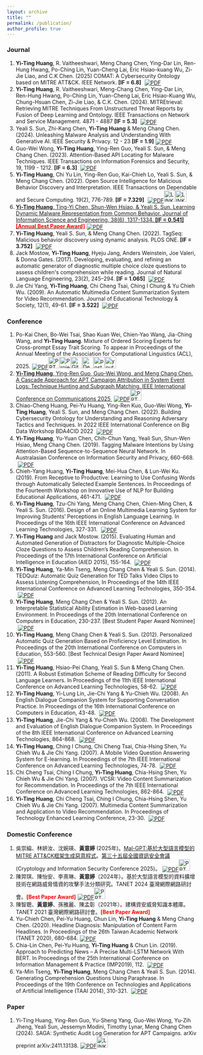 ```yaml
---
layout: archive
title: ""
permalink: /publication/
author_profile: true
---
```


<!-- {% if author.googlescholar %}
  You can also find my articles on <u><a href="{{author.googlescholar}}">my Google Scholar profile</a>.</u>
{% endif %}
# Yi-Ting Huang 黃意婷 -->

### Journal
1. **Yi-Ting Huang**, R. Vaitheeshwari, Meng Chang Chen, Ying-Dar Lin, Ren-Hung Hwang, Po-Ching Lin, Yuan-Cheng Lai, Eric Hsiao-kuang Wu, Zi-Jie Liao, and C.K Chen. (2025) COMAT: A Cybersecurity Ontology based on MITRE ATT&CK. IEEE Network. **[IF = 6.8]**  <a href="https://ieeexplore.ieee.org/stamp/stamp.jsp?tp=&arnumber=10972125" target="_blank"><img src="https://img.icons8.com/plasticine/32/pdf.png" alt="PDF" style="vertical-align:middle; margin-left: 5px;" /></a>
2. **Yi-Ting Huang**, R. Vaitheeshwari, Meng-Chang Chen, Ying-Dar Lin, Ren-Hung Hwang, Po-Ching Lin, Yuan-Cheng Lai, Eric Hsiao-Kuang Wu, Chung-Hsuan Chen, Zi-Jie Liao, & C.K. Chen. (2024). MITREtrieval: Retrieving MITRE Techniques From Unstructured Threat Reports by Fusion of Deep Learning and Ontology. IEEE Transactions on Network and Service Management. 4871 - 4887 **[IF = 5.3]** <a href="https://ieeexplore.ieee.org/stamp/stamp.jsp?tp=&arnumber=10539631" target="_blank"><img src="https://img.icons8.com/plasticine/32/pdf.png" alt="PDF" style="vertical-align:middle; margin-left: 5px;" /></a>
3. Yeali S. Sun, Zhi-Kang Chen, **Yi-Ting Huang** & Meng Chang Chen. (2024). Unleashing Malware Analysis and Understanding With Generative AI. IEEE Security & Privacy. 12 - 23 **[IF = 1.9]**<a href="https://ieeexplore.ieee.org/stamp/stamp.jsp?tp=&arnumber=10508482" target="_blank"><img src="https://img.icons8.com/plasticine/32/pdf.png" alt="PDF" style="vertical-align:middle; margin-left: 5px;" /></a>
4. Guo-Wei Wong, **Yi-Ting Huang**, Ying-Ren Guo, Yeali S. Sun, & Meng Chang Chen. (2023). Attention-Based API Locating for Malware Techniques. IEEE Transactions on Information Forensics and Security, 19, 1199 - 1212. **[IF = 6.3]** <a href="https://ieeexplore.ieee.org/stamp/stamp.jsp?tp=&arnumber=10309174" target="_blank"><img src="https://img.icons8.com/plasticine/32/pdf.png" alt="PDF" style="vertical-align:middle; margin-left: 5px;" /></a>
5. **Yi-Ting Huang**, Chi Yu Lin, Ying-Ren Guo, Kai-Chieh Lo, Yeali S. Sun, & Meng Chang Chen. (2022). Open Source Intelligence for Malicious Behavior Discovery and Interpretation. IEEE Transactions on Dependable and Secure Computing. 19(2), 776-789. **[IF = 7.329]** <a href="https://ieeexplore.ieee.org/stamp/stamp.jsp?tp=&arnumber=9566808" target="_blank"><img src="https://img.icons8.com/plasticine/32/pdf.png" alt="PDF" style="vertical-align:middle; margin-left: 5px;" /></a><a href="https://www.mambaplus.tw/" target="_blank"><img width="30" height="30" src="https://img.icons8.com/external-wanicon-lineal-color-wanicon/30/external-link-user-interface-wanicon-lineal-color-wanicon.png" alt="LINK"/><a href="https://github.com/ythuang-tw/MAMBA" target="_blank"><img width="30" height="30" src="https://img.icons8.com/external-wanicon-lineal-color-wanicon/30/external-link-user-interface-wanicon-lineal-color-wanicon.png" alt="LINK"/>
6. **Yi-Ting Huang**, Ting-Yi Chen, Shun-Wen Hsiao, & Yeali S. Sun. Learning Dynamic Malware Representation from Common Behavior. Journal of Information Science and Engineering, 38(6), 1317-1334. **[IF = 0.541]** <font color="#ff0000"><b>[Annual Best Paper Award]</b></font><a href="https://jise.iis.sinica.edu.tw/JISESearch/fullText?pId=2549&code=86C3E66A6ACF1F5" target="_blank"><img src="https://img.icons8.com/plasticine/32/pdf.png" alt="PDF" style="vertical-align:middle; margin-left: 5px;" /></a>
7. **Yi-Ting Huang**, Yeali S. Sun, & Meng Chang Chen. (2022). TagSeq: Malicious behavior discovery using dynamic analysis. PLOS ONE. **[IF = 3.752]** <a href="https://journals.plos.org/plosone/article?id=10.1371/journal.pone.0263644" target="_blank"><img src="https://img.icons8.com/plasticine/32/pdf.png" alt="PDF" style="vertical-align:middle; margin-left: 5px;" /></a>
8. Jack Mostow, **Yi-Ting Huang**, Hyeju Jang, Anders Weinstein, Joe Valeri, & Donna Gates. (2017). Developing, evaluating, and refining an automatic generator of diagnostic multiple choice cloze questions to assess children's comprehension while reading. Journal of Natural Language Engineering, 23(2), 245–294. **[IF = 1.065]** <a href="https://antslabtw.github.io/files/developing-evaluating-and-refining-an-automatic-generator.pdf" target="_blank"><img src="https://img.icons8.com/plasticine/32/pdf.png" alt="PDF" style="vertical-align:middle; margin-left: 5px;" /></a>
9. Jie Chi Yang, **Yi-Ting Huang**, Chi Cheng Tsai, Ching I Chung & Yu Chieh Wu. (2009). An Automatic Multimedia Content Summarization System for Video Recommendation. Journal of Educational Technology & Society, 12(1), 49-61. **[IF = 3.522]** <a href="https://coralythuang.github.io/files/8_2009_ETS.pdf" target="_blank"><img src="https://img.icons8.com/plasticine/32/pdf.png" alt="PDF" style="vertical-align:middle; margin-left: 5px;" /></a>

### Conference
1.   Po-Kai Chen, Bo-Wei Tsai, Shao Kuan Wei, Chien-Yao Wang, Jia-Ching Wang, and **Yi-Ting Huang**. Mixture of Ordered Scoring Experts for Cross-prompt Essay Trait Scoring. To appear in Proceedings of the Annual Meeting of the Association for Computational Linguistics (ACL), 2025.<a href="https://antslabtw.github.io/files/ACL2025_AES__MOOSE__camera_ready_.pdf" target="_blank"><img src="https://img.icons8.com/plasticine/32/pdf.png" alt="PDF" style="vertical-align:middle; margin-left: 5px;" /><a href="https://antslabtw.github.io/files/MOOSE_ACL25_slide_YT_v7 (2).pdf" target="_blank"><img width="30" height="30" src="https://img.icons8.com/officexs/30/ppt.png" alt="PPT"/></a><a href="https://antslabtw.github.io/MOOSE/" target="_blank"><img width="30" height="30" src="https://img.icons8.com/external-wanicon-lineal-color-wanicon/30/external-link-user-interface-wanicon-lineal-color-wanicon.png" alt="Project Page"/></a><a href="https://github.com/antslabtw/MOOSE-AES/tree/main" target="_blank"><img width="30" height="30" src="https://img.icons8.com/external-wanicon-lineal-color-wanicon/30/external-link-user-interface-wanicon-lineal-color-wanicon.png" alt="Github"/></a><a href="https://6efa2479184c72195b.gradio.live" target="_blank"><img width="30" height="30" src="https://img.icons8.com/external-wanicon-lineal-color-wanicon/30/external-link-user-interface-wanicon-lineal-color-wanicon.png" alt="Demo Page"/><a href="https://antslabtw.github.io/files/MOOSE_ACL25_POSTER_YT.pdf" target="_blank"><img width="30" height="30" src="https://img.icons8.com/pulsar-color/30/poster.png" alt="poster"/><a href="https://youtu.be/6zLJOUHe5HI" target="_blank"><img width="30" height="30" src="https://img.icons8.com/color/30/youtube-play.png" alt="youtube-play"/>
2.  **Yi-Ting Huang**, Ying-Ren Guo, Guo-Wei Wong, and Meng Chang Chen. A Cascade Approach for APT Campaign Attribution in System Event Logs: Technique Hunting and Subgraph Matching. IEEE International Conference on Communications 2025 <a href="https://arxiv.org/pdf/2410.22602" target="_blank"><img src="https://img.icons8.com/plasticine/32/pdf.png" alt="PDF" style="vertical-align:middle; margin-left: 5px;" /></a><a href="https://antslabtw.github.io/files/[ICC]SFM_ythuang_20250609_final.pdf" target="_blank"><img width="30" height="30" src="https://img.icons8.com/officexs/30/ppt.png" alt="PPT"/></a>
3.  Chiao-Cheng Huang, Pei-Yu Huang, Ying-Ren Kuo, Guo-Wei Wong, **Yi-Ting Huang**, Yeali S. Sun, and Meng Chang Chen. (2022). Building Cybersecurity Ontology for Understanding and Reasoning Adversary Tactics and Techniques. In 2022 IEEE International Conference on Big Data Workshop BDA4CID 2022 <a href="https://ieeexplore.ieee.org/stamp/stamp.jsp?tp=&arnumber=10021134" target="_blank"><img src="https://img.icons8.com/plasticine/32/pdf.png" alt="PDF" style="vertical-align:middle; margin-left: 5px;" /></a>
4. **Yi-Ting Huang**, Yu-Yuan Chen, Chih-Chun Yang, Yeali Sun, Shun-Wen Hsiao, Meng Chang Chen. (2019). Tagging Malware Intentions by Using Attention-Based Sequence-to-Sequence Neural Network. In Australasian Conference on Information Security and Privacy, 660-668. <a href="/files/TaggingMalwareIntensions.pdf" target="_blank"><img src="https://img.icons8.com/plasticine/32/pdf.png" alt="PDF" style="vertical-align:middle; margin-left: 5px;" /></a>
5. Chieh-Yang Huang, **Yi-Ting Huang**, Mei-Hua Chen, & Lun-Wei Ku. (2019). From Receptive to Productive: Learning to Use Confusing Words through Automatically Selected Example Sentences. In Proceedings of the Fourteenth Workshop on Innovative Use of NLP for Building Educational Applications, 461-471. <a href="/files/From_Receptive_to_Productive_Learning_to_Use_Confu.pdf" target="_blank"><img src="https://img.icons8.com/plasticine/32/pdf.png" alt="PDF" style="vertical-align:middle; margin-left: 5px;" /></a>
6. **Yi-Ting Huang**, Tzu-Chi Yang, Meng Chang Chen, Chien-Ming Chen, & Yeali S. Sun. (2016). Design of an Online Multimedia Learning System for Improving Students’ Perceptions in English Language Learning. In Proceedings of the 16th IEEE International Conference on Advanced Learning Technologies, 327-331. <a href="https://ieeexplore.ieee.org/stamp/stamp.jsp?tp=&arnumber=7756989" target="_blank"><img src="https://img.icons8.com/plasticine/32/pdf.png" alt="PDF" style="vertical-align:middle; margin-left: 5px;" /></a>
7. **Yi-Ting Huang** and Jack Mostow. (2015). Evaluating Human and Automated Generation of Distractors for Diagnostic Multiple-Choice Cloze Questions to Assess Children’s Reading Comprehension. In Proceedings of the 17th International Conference on Artificial Intelligence in Education (AIED 2015), 155-164. <a href="/files/Evaluating-Human-and-Automated-Generation.pdf" target="_blank"><img src="https://img.icons8.com/plasticine/32/pdf.png" alt="PDF" style="vertical-align:middle; margin-left: 5px;" /></a>
8. **Yi-Ting Huang**, Ya-Min Tseng, Meng Chang Chen & Yeali S. Sun. (2014). TEDQuiz: Automatic Quiz Generation for TED Talks Video Clips to Assess Listening Comprehension, In Proceedings of the 14th IEEE International Conference on Advanced Learning Technologies, 350-354. <a href="https://ieeexplore.ieee.org/stamp/stamp.jsp?tp=&arnumber=6901478" target="_blank"><img src="https://img.icons8.com/plasticine/32/pdf.png" alt="PDF" style="vertical-align:middle; margin-left: 5px;" /></a>
9. **Yi-Ting Huang**, Meng Chang Chen & Yeali S. Sun. (2012). An Interpretable Statistical Ability Estimation in Web-based Learning Environment. In Proceedings of the 20th International Conference on Computers in Education, 230-237. [Best Student Paper Award Nominee] <a href="/files/An-Interpretable-Statistical-Ability-Estimation.pdf" target="_blank"><img src="https://img.icons8.com/plasticine/32/pdf.png" alt="PDF" style="vertical-align:middle; margin-left: 5px;" /></a>
10. **Yi-Ting Huang**, Meng Chang Chen & Yeali S. Sun. (2012). Personalized Automatic Quiz Generation Based on Proficiency Level Estimation. In Proceedings of the 20th International Conference on Computers in Education, 553-560. [Best Technical Design Paper Award Nominee] <a href="https://library.apsce.net/index.php/ICCE/article/view/880/820" target="_blank"><img src="https://img.icons8.com/plasticine/32/pdf.png" alt="PDF" style="vertical-align:middle; margin-left: 5px;" /></a>
11. **Yi-Ting Huang**, Hsiao-Pei Chang, Yeali S. Sun & Meng Chang Chen. (2011). A Robust Estimation Scheme of Reading Difficulty for Second Language Learners. In Proceedings of the 11th IEEE International Conference on Advanced Learning Technologies, 58-62. <a href="https://ieeexplore.ieee.org/stamp/stamp.jsp?tp=&arnumber=5992265" target="_blank"><img src="https://img.icons8.com/plasticine/32/pdf.png" alt="PDF" style="vertical-align:middle; margin-left: 5px;" /></a>
12. **Yi-Ting Huang**, Yi-Lung Lin, Jie-Chi Yang & Yu-Chieh Wu. (2008). An English Dialogue Companion System for Supporting Conversation Practice. In Proceedings of the 16th International Conference on Computers in Education, 43-48. <a href="https://coralythuang.github.io/files/9_2008_ICCE.pdf" target="_blank"><img src="https://img.icons8.com/plasticine/32/pdf.png" alt="PDF" style="vertical-align:middle; margin-left: 5px;" /></a>
13. **Yi-Ting Huang**, Jie-Chi Yang & Yu-Chieh Wu. (2008). The Development and Evaluation of English Dialogue Companion System. In Proceedings of the 8th IEEE International Conference on Advanced Learning Technologies, 864-868. <a href="https://ieeexplore.ieee.org/stamp/stamp.jsp?tp=&arnumber=4561853" target="_blank"><img src="https://img.icons8.com/plasticine/32/pdf.png" alt="PDF" style="vertical-align:middle; margin-left: 5px;" /></a>
14. **Yi-Ting Huang**, Ching I Chung, Chi Cheng Tsai, Chia-Hsing Shen, Yu Chieh Wu & Jie Chi Yang. (2007). A Mobile Video Question Answering System for E-learning. In Proceedings of the 7th IEEE International Conference on Advanced Learning Technologies, 74-78. <a href="https://ieeexplore.ieee.org/stamp/stamp.jsp?tp=&arnumber=4280954" target="_blank"><img src="https://img.icons8.com/plasticine/32/pdf.png" alt="PDF" style="vertical-align:middle; margin-left: 5px;" /></a>
15. Chi Cheng Tsai, Ching I Chung, **Yi-Ting Huang**, Chia-Hsing Shen, Yu Chieh Wu & Jie Chi Yang. (2007). VCSR: Video Content Summarization for Recommendation. In Proceedings of the 7th IEEE International Conference on Advanced Learning Technologies, 862-864. <a href="https://ieeexplore.ieee.org/stamp/stamp.jsp?tp=&arnumber=4281177" target="_blank"><img src="https://img.icons8.com/plasticine/32/pdf.png" alt="PDF" style="vertical-align:middle; margin-left: 5px;" /></a>
16. **Yi-Ting Huang**, Chi Cheng Tsai, Ching I Chung, Chia-Hsing Shen, Yu Chieh Wu & Jie Chi Yang. (2007). Multimedia Content Summarization and Application to Video Recommendation. In Proceedings of Technology Enhanced Learning Conference, 23-30. <a href="https://coralythuang.github.io/files/13_2007__TeLearn.pdf" target="_blank"><img src="https://img.icons8.com/plasticine/32/pdf.png" alt="PDF" style="vertical-align:middle; margin-left: 5px;" /></a>

### Domestic Conference
1. 吳崇綸、林妍汝、沈婉瑛、**黃意婷** (2025年)。<a href="/images/Mal-GPT.pdf">Mal-GPT:基於大型語言模型的MITRE ATT&CK框架生成惡意程式</a>。<a href="/images/CISC_2025.jpg">第三十五屆全國資訊安全會議</a>(Cryptology and Information Security Conference 2025)。<a href="https://antslabtw.github.io/files/CISC_2025_GeneratedMalware.pdf" target="_blank"><img src="https://img.icons8.com/plasticine/32/pdf.png" alt="PDF" style="vertical-align:middle; margin-left: 5px;" /></a><a href="https://antslabtw.github.io/files/MAL-GPT_PPT.pdf" target="_blank"><img width="30" height="30" src="https://img.icons8.com/officexs/30/ppt.png" alt="PPT"/></a>
2. 陳羿琪、陳怡安、李熹琳、**黃意婷**（2024年）。基於大型語言模型的資料擴增技術在網路威脅情資的攻擊手法分類研究。TANET 2024 臺灣網際網路研討會。<font color="#ff0000"><b>[Best Paper Award]</b></font><a href="https://antslabtw.github.io/files/TANET_2024_paper.pdf" target="_blank"><img src="https://img.icons8.com/plasticine/32/pdf.png" alt="PDF" style="vertical-align:middle; margin-left: 5px;" /></a><a href="https://antslabtw.github.io/files/TANET_PPT.pdf" target="_blank"><img width="30" height="30" src="https://img.icons8.com/officexs/30/ppt.png" alt="PPT"/></a>
3. 陳智聰、**黃意婷**、孫雅麗、陳孟彰（2021年）。建構資安威脅知識本體庫。TANET 2021 臺灣網際網路研討會。<font color="#ff0000"><b>[Best Paper Award]</b></font>
4. Yu-Chieh Chen, Pei-Yu Huang, Chun Lin, **Yi-Ting Huang** & Meng Chang Chen. (2020). Headline Diagnosis: Manipulation of Content Farm Headlines. In Proceedings of the 26th Taiwan Academic Network (TANET 2020), 680-684.<a href="https://arxiv.org/pdf/2204.11408" target="_blank"><img src="https://img.icons8.com/plasticine/32/pdf.png" alt="PDF" style="vertical-align:middle; margin-left: 5px;" /></a>
5. Chia-Lin Chen, Pei-Yu Huang, **Yi-Ting Huang** & Chun Lin. (2019). Approach to Predicting News – A Precise Multi-LSTM Network With BERT. In Proceedings of the 25th International Conference on Information Management & Practice (IMP2019), 112. <a href="https://arxiv.org/pdf/2204.12093" target="_blank"><img src="https://img.icons8.com/plasticine/32/pdf.png" alt="PDF" style="vertical-align:middle; margin-left: 5px;" /></a>
6. Ya-Min Tseng, **Yi-Ting Huang**, Meng Chang Chen & Yeali S. Sun. (2014). Generating Comprehension Questions Using Paraphrase. In Proceedings of the 19th Conference on Technologies and Applications of Artificial Intelligence (TAAI 2014), 310-321. <a href="/files/GeneratingComprehension.pdf" target="_blank"><img src="https://img.icons8.com/plasticine/32/pdf.png" alt="PDF" style="vertical-align:middle; margin-left: 5px;" /></a>

### Paper
1. Yi-Ting Huang, Ying-Ren Guo, Yu-Sheng Yang, Guo-Wei Wong, Yu-Zih Jheng, Yeali Sun, Jessemyn Modini, Timothy Lynar, Meng Chang Chen (2024). SAGA: Synthetic Audit Log Generation for APT Campaigns. arXiv preprint arXiv:2411.13138.<a href="https://arxiv.org/pdf/2411.13138" target="_blank"><img src="https://img.icons8.com/plasticine/32/pdf.png" alt="PDF" style="vertical-align:middle; margin-left: 5px;" /></a><a href="https://saga-tw.github.io/dataset/" target="_blank"><img width="30" height="30" src="https://img.icons8.com/external-wanicon-lineal-color-wanicon/30/external-link-user-interface-wanicon-lineal-color-wanicon.png" alt="LINK"/></a>


